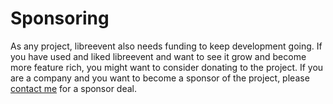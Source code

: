 # Sponsoring

As any project, libreevent also needs funding to keep development going. If you have used and liked libreevent and want to see it grow and become more feature rich, you might want to consider donating to the project. If you are a company and you want to become a sponsor of the project, please [contact me](mailto:development@janishutz.com) for a sponsor deal.

<!-- If you are an individual looking to support the development of libreevent, you may donate [here] TODO: Finish -->